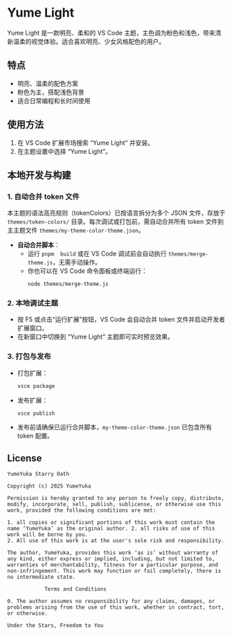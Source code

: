 # Yume Light

Yume Light 是一款明亮、柔和的 VS Code 主题，主色调为粉色和浅色，带来清新温柔的视觉体验。适合喜欢明亮、少女风格配色的用户。

## 特点
- 明亮、温柔的配色方案
- 粉色为主，搭配浅色背景
- 适合日常编程和长时间使用

## 使用方法
1. 在 VS Code 扩展市场搜索 “Yume Light” 并安装。
2. 在主题设置中选择 “Yume Light”。

## 本地开发与构建

### 1. 自动合并 token 文件
本主题的语法高亮规则（tokenColors）已按语言拆分为多个 JSON 文件，存放于 `themes/token-colors/` 目录。每次调试或打包前，需自动合并所有 token 文件到主主题文件 `themes/my-theme-color-theme.json`。

- **自动合并脚本**：
  - 运行 `pnpm  build` 或在 VS Code 调试前会自动执行 `themes/merge-theme.js`，无需手动操作。
  - 你也可以在 VS Code 命令面板或终端运行：
    ```sh
    node themes/merge-theme.js
    ```

### 2. 本地调试主题
- 按 F5 或点击“运行扩展”按钮，VS Code 会自动合并 token 文件并启动开发者扩展窗口。
- 在新窗口中切换到 “Yume Light” 主题即可实时预览效果。

### 3. 打包与发布
- 打包扩展：
  ```sh
  vsce package
  ```
- 发布扩展：
  ```sh
  vsce publish
  ```
- 发布前请确保已运行合并脚本，`my-theme-color-theme.json` 已包含所有 token 配置。

## License
``` 
YumeYuka Starry Oath

Copyright (c) 2025 YumeYuka

Permission is hereby granted to any person to freely copy, distribute, modify, incorporate, sell, publish, sublicense, or otherwise use this work, provided the following conditions are met:

1. all copies or significant portions of this work must contain the name ‘YumeYuka’ as the original author. 2. all risks of use of this work will be borne by you.
2. All use of this work is at the user's sole risk and responsibility.

The author, YumeYuka, provides this work ‘as is’ without warranty of any kind, either express or implied, including, but not limited to, warranties of merchantability, fitness for a particular purpose, and non-infringement. This work may function or fail completely, there is no intermediate state.

            Terms and Conditions

0. The author assumes no responsibility for any claims, damages, or problems arising from the use of this work, whether in contract, tort, or otherwise.

Under the Stars, Freedom to You
```